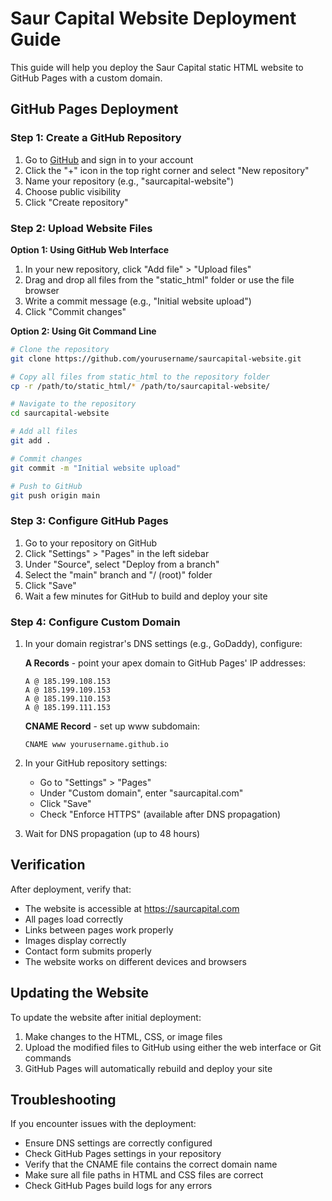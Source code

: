 # Saur Capital Website Deployment Guide

This guide will help you deploy the Saur Capital static HTML website to GitHub Pages with a custom domain.

## GitHub Pages Deployment

### Step 1: Create a GitHub Repository

1. Go to [GitHub](https://github.com/) and sign in to your account
2. Click the "+" icon in the top right corner and select "New repository"
3. Name your repository (e.g., "saurcapital-website")
4. Choose public visibility
5. Click "Create repository"

### Step 2: Upload Website Files

**Option 1: Using GitHub Web Interface**

1. In your new repository, click "Add file" > "Upload files"
2. Drag and drop all files from the "static_html" folder or use the file browser
3. Write a commit message (e.g., "Initial website upload")
4. Click "Commit changes"

**Option 2: Using Git Command Line**

```bash
# Clone the repository
git clone https://github.com/yourusername/saurcapital-website.git

# Copy all files from static_html to the repository folder
cp -r /path/to/static_html/* /path/to/saurcapital-website/

# Navigate to the repository
cd saurcapital-website

# Add all files
git add .

# Commit changes
git commit -m "Initial website upload"

# Push to GitHub
git push origin main
```

### Step 3: Configure GitHub Pages

1. Go to your repository on GitHub
2. Click "Settings" > "Pages" in the left sidebar
3. Under "Source", select "Deploy from a branch"
4. Select the "main" branch and "/ (root)" folder
5. Click "Save"
6. Wait a few minutes for GitHub to build and deploy your site

### Step 4: Configure Custom Domain

1. In your domain registrar's DNS settings (e.g., GoDaddy), configure:

   **A Records** - point your apex domain to GitHub Pages' IP addresses:
   ```
   A @ 185.199.108.153
   A @ 185.199.109.153
   A @ 185.199.110.153
   A @ 185.199.111.153
   ```

   **CNAME Record** - set up www subdomain:
   ```
   CNAME www yourusername.github.io
   ```

2. In your GitHub repository settings:
   - Go to "Settings" > "Pages"
   - Under "Custom domain", enter "saurcapital.com"
   - Click "Save"
   - Check "Enforce HTTPS" (available after DNS propagation)

3. Wait for DNS propagation (up to 48 hours)

## Verification

After deployment, verify that:

- The website is accessible at https://saurcapital.com
- All pages load correctly
- Links between pages work properly
- Images display correctly
- Contact form submits properly
- The website works on different devices and browsers

## Updating the Website

To update the website after initial deployment:

1. Make changes to the HTML, CSS, or image files
2. Upload the modified files to GitHub using either the web interface or Git commands
3. GitHub Pages will automatically rebuild and deploy your site

## Troubleshooting

If you encounter issues with the deployment:

- Ensure DNS settings are correctly configured
- Check GitHub Pages settings in your repository
- Verify that the CNAME file contains the correct domain name
- Make sure all file paths in HTML and CSS files are correct
- Check GitHub Pages build logs for any errors